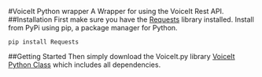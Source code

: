 #VoiceIt Python wrapper
A Wrapper for using the VoiceIt Rest API.
##Installation
First make sure you have the [Requests](http://www.python-requests.org/en/latest/user/install/#install) library installed. Install from PyPi using pip, a package manager for Python.
```
pip install Requests
```
##Getting Started
Then simply download the VoiceIt.py library [VoiceIt Python Class](https://github.com/voiceittech/voiceit-python/raw/master/VoiceIt.py) which includes all
dependencies.
